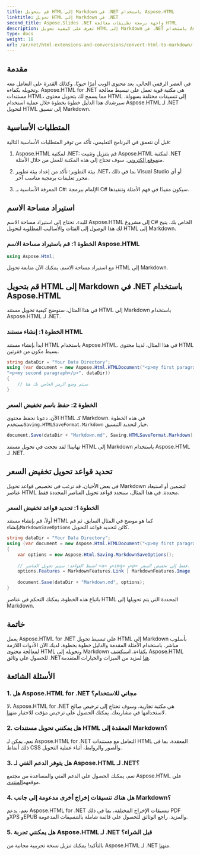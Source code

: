 ```yaml
---
title: قم بتحويل HTML إلى Markdown في .NET باستخدام Aspose.HTML
linktitle: تحويل HTML إلى Markdown في .NET
second_title: Aspose.Slides .NET واجهة برمجة تطبيقات معالجة HTML
description: تعرف على كيفية تحويل HTML إلى Markdown في .NET باستخدام Aspose.HTML لمعالجة المحتوى بكفاءة. احصل على إرشادات خطوة بخطوة لعملية تحويل سلسة.
type: docs
weight: 18
url: /ar/net/html-extensions-and-conversions/convert-html-to-markdown/
---
```


## مقدمة

في العصر الرقمي الحالي، يعد محتوى الويب أمرًا حيويًا، وكذلك القدرة على التعامل معه وتحويله بكفاءة. Aspose.HTML for .NET هي مكتبة قوية تعمل على تبسيط معالجة مستندات HTML، مما يسمح لك بتحويل محتوى HTML إلى تنسيقات مختلفة بسهولة. سيرشدك هذا الدليل خطوة بخطوة خلال عملية استخدام Aspose.HTML لـ .NET لتحويل HTML إلى تنسيق Markdown.

## المتطلبات الأساسية

قبل أن نتعمق في البرنامج التعليمي، تأكد من توفر المتطلبات الأساسية التالية:

1.  Aspose.HTML لمكتبة .NET: قم بتنزيل وتثبيت Aspose.HTML لمكتبة .NET من[موقع إلكتروني](https://releases.aspose.com/html/net/). سوف تحتاج إلى هذه المكتبة للعمل من خلال الأمثلة.

2. بيئة التطوير: تأكد من إعداد بيئة تطوير .NET، بما في ذلك Visual Studio أو أي محرر تعليمات برمجية مناسب آخر.

3. المعرفة الأساسية بـ C#: الإلمام ببرمجة C# سيكون مفيدًا في فهم الأمثلة وتنفيذها.

## استيراد مساحة الاسم

للبدء، تحتاج إلى استيراد مساحة الاسم Aspose.HTML إلى مشروع C# الخاص بك. يتيح لك هذا الوصول إلى الفئات والأساليب المطلوبة لتحويل HTML إلى Markdown.

### الخطوة 1: قم باستيراد مساحة الاسم Aspose.HTML

```csharp
using Aspose.Html;
```

مع استيراد مساحة الاسم، يمكنك الآن متابعة تحويل HTML إلى Markdown.

## قم بتحويل HTML إلى Markdown في .NET باستخدام Aspose.HTML

في هذا المثال، سنوضح كيفية تحويل مستند HTML إلى Markdown باستخدام Aspose.HTML لـ .NET. 

### الخطوة 1: إنشاء مستند HTML

ابدأ بإنشاء مستند HTML باستخدام Aspose.HTML. في هذا المثال، لدينا محتوى HTML بسيط مكون من فقرتين.

```csharp
string dataDir = "Your Data Directory";
using (var document = new Aspose.Html.HTMLDocument("<p>my first paragraph</p>" +
"<p>my second paragraph</p>", dataDir))
{
    // سيتم وضع الرمز الخاص بك هنا
}
```

### الخطوة 2: حفظ باسم تخفيض السعر

 الآن، دعونا نحفظ محتوى HTML كـ Markdown. في هذه الخطوة نستخدم`Saving.HTMLSaveFormat.Markdown` خيار لتحديد التنسيق.

```csharp
document.Save(dataDir + "Markdown.md", Saving.HTMLSaveFormat.Markdown);
```

تهانينا! لقد نجحت في تحويل مستند HTML إلى Markdown باستخدام Aspose.HTML لـ .NET.

## تحديد قواعد تحويل تخفيض السعر

في بعض الأحيان، قد ترغب في تخصيص قواعد تحويل Markdown لتضمين أو استبعاد عناصر HTML محددة. في هذا المثال، سنحدد قواعد تحويل العناصر المحددة فقط.

### الخطوة 1: تحديد قواعد تخفيض السعر

 أولاً، قم بإنشاء مستند HTML كما هو موضح في المثال السابق. ثم قم بإنشاء`MarkdownSaveOptions` كائن لتحديد قواعد التحويل.

```csharp
string dataDir = "Your Data Directory";
using (var document = new Aspose.Html.HTMLDocument("<p>my first paragraph</p>", dataDir))
{
    var options = new Aspose.Html.Saving.MarkdownSaveOptions();
    
    // اضبط القواعد: سيتم تحويل العناصر <a> و<img> و<p> فقط إلى تخفيض السعر.
    options.Features = MarkdownFeatures.Link | MarkdownFeatures.Image | MarkdownFeatures.AutomaticParagraph;
    
    document.Save(dataDir + "Markdown.md", options);
}
```

باتباع هذه الخطوة، يمكنك التحكم في عناصر HTML المحددة التي يتم تحويلها إلى Markdown.

## خاتمة

 يعمل Aspose.HTML for .NET على تبسيط تحويل HTML إلى Markdown بأسلوب مباشر. باستخدام الأمثلة المقدمة والدليل خطوة بخطوة، لديك الآن الأدوات اللازمة لمعالجة محتوى HTML وتحويله إلى Markdown بكفاءة. استكشف Aspose.HTML للحصول على وثائق .NET[هنا](https://reference.aspose.com/html/net/) لمزيد من الميزات والخيارات المتقدمة.

## الأسئلة الشائعة

### 1. هل Aspose.HTML for .NET مجاني للاستخدام؟

لا، Aspose.HTML for .NET هي مكتبة تجارية، وسوف تحتاج إلى ترخيص صالح لاستخدامها في مشاريعك. يمكنك الحصول على ترخيص مؤقت للاختبار من[هنا](https://purchase.aspose.com/temporary-license/).

### 2. هل يمكنني تحويل مستندات HTML المعقدة إلى Markdown؟

نعم، يمكن لـ Aspose.HTML for .NET التعامل مع مستندات HTML المعقدة، بما في ذلك أنماط CSS والصور والروابط، أثناء عملية التحويل.

### 3. هل يتوفر الدعم الفني لـ Aspose.HTML لـ .NET؟

 نعم، يمكنك الحصول على الدعم الفني والمساعدة من مجتمع Aspose.HTML على موقعهم[المنتدى](https://forum.aspose.com/).

### 4. هل هناك تنسيقات إخراج أخرى مدعومة إلى جانب Markdown؟

نعم، يدعم Aspose.HTML for .NET تنسيقات الإخراج المختلفة، بما في ذلك PDF وXPS وEPUB والمزيد. راجع الوثائق للحصول على قائمة شاملة بالتنسيقات المدعومة.

### 5. هل يمكنني تجربة Aspose.HTML لـ .NET قبل الشراء؟

 بالتأكيد! يمكنك تنزيل نسخة تجريبية مجانية من Aspose.HTML لـ .NET من[هنا](https://releases.aspose.com/).
